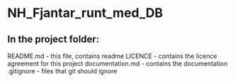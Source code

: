 # NH_Fjantar_runt_med_DB

## In the project folder:

README.md - this file, contains readme
LICENCE - contains the licence agreement for this project
documentation.md - contains the documentation
.gitignore - files that git should ignore